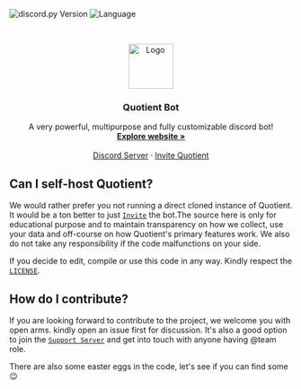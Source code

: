 ![discord.py Version](https://img.shields.io/badge/lib-discord.py%202.0-blue)
![Language](https://img.shields.io/badge/lang-Python%203.9-green)

<br />
<p align="center">
  <a href="https://quotientbot.xyz/">
    <img src="https://cdn.discordapp.com/attachments/782161513825042462/937419510447751249/quotient.png" alt="Logo" width="80" height="80">
  </a>

  <h3 align="center">Quotient Bot</h3>

  <p align="center">
    A very powerful, multipurpose and fully customizable discord bot!
    <br />
    <a href="https://quotientbot.xyz/"><strong>Explore website »</strong></a>
    <br />
    <br />
    <a href="https://discord.gg/EYGzY25xzB">Discord Server</a>
    ·
    <a href="https://discord.com/oauth2/authorize?client_id=746348747918934096&permissions=21175985838&redirect_uri=https://discord.gg/aBM5xz6&response_type=code&scope=bot">Invite Quotient</a>
  </p>
</p>

## Can I self-host Quotient?

We would rather prefer you not running a direct cloned instance of Quotient. It would be a ton better to just [`Invite`](https://discord.com/oauth2/authorize?client_id=1037636386997682206&permissions=https://discord.com/api/oauth2/authorize?client_id=1037636386997682206&permissions=8&scope=bot) the bot.The source here is only for educational purpose and to maintain transparency on how we collect, use your data and off-course on how Quotient's primary features work. We also do not take any responsibility if the code malfunctions on your side.

If you decide to edit, compile or use this code in any way. Kindly respect the [`LICENSE`](https://github.com/quotientbot/Quotient-Bot/blob/main/LICENSE).

<!-- CONTRIBUTION -->

## How do I contribute?

If you are looking forward to contribute to the project, we welcome you with open arms. kindly open an issue first for discussion.
It's also a good option to join the [`Support Server`](https://discord.gg/EYGzY25xzB) and get into touch with anyone having @team role.

There are also some easter eggs in the code, let's see if you can find some :wink:
